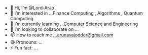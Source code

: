 - 👋 Hi, I’m @Lord-ArJo
- 👀 I’m interested in ...Finance Computing , Algorithms , Quantum Computing
- 🌱 I’m currently learning ...Computer Science and Engineering
- 💞️ I’m looking to collaborate on ...
- 📫 How to reach me ...arunavajodder@gmail.com
- 😄 Pronouns: ...
- ⚡ Fun fact: ...

<!---
Lord-ArJo/Lord-ArJo is a ✨ special ✨ repository because its `README.md` (this file) appears on your GitHub profile.
You can click the Preview link to take a look at your changes.
--->
